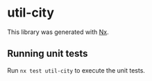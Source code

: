 # util-city

This library was generated with [Nx](https://nx.dev).

## Running unit tests

Run `nx test util-city` to execute the unit tests.
